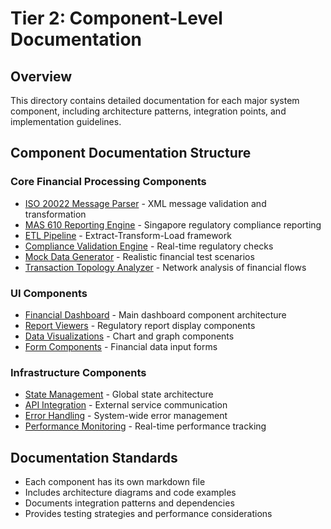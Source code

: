 # Tier 2: Component-Level Documentation

## Overview
This directory contains detailed documentation for each major system component, including architecture patterns, integration points, and implementation guidelines.

## Component Documentation Structure

### Core Financial Processing Components
- [ISO 20022 Message Parser](./iso20022-parser.md) - XML message validation and transformation
- [MAS 610 Reporting Engine](./mas610-engine.md) - Singapore regulatory compliance reporting
- [ETL Pipeline](./etl-pipeline.md) - Extract-Transform-Load framework
- [Compliance Validation Engine](./compliance-engine.md) - Real-time regulatory checks
- [Mock Data Generator](./mock-data-generator.md) - Realistic financial test scenarios
- [Transaction Topology Analyzer](./topology-analyzer.md) - Network analysis of financial flows

### UI Components
- [Financial Dashboard](./financial-dashboard.md) - Main dashboard component architecture
- [Report Viewers](./report-viewers.md) - Regulatory report display components
- [Data Visualizations](./data-visualizations.md) - Chart and graph components
- [Form Components](./form-components.md) - Financial data input forms

### Infrastructure Components
- [State Management](./state-management.md) - Global state architecture
- [API Integration](./api-integration.md) - External service communication
- [Error Handling](./error-handling.md) - System-wide error management
- [Performance Monitoring](./performance-monitoring.md) - Real-time performance tracking

## Documentation Standards
- Each component has its own markdown file
- Includes architecture diagrams and code examples
- Documents integration patterns and dependencies
- Provides testing strategies and performance considerations